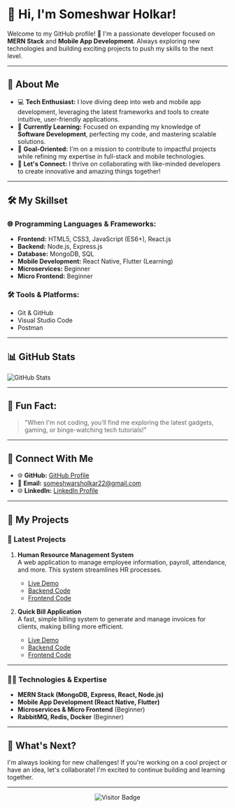 

# 👋 **Hi, I'm Someshwar Holkar!**  

Welcome to my GitHub profile! 🚀 I'm a passionate developer focused on **MERN Stack** and **Mobile App Development**. Always exploring new technologies and building exciting projects to push my skills to the next level.

---

## 🌟 **About Me**  

- 💻 **Tech Enthusiast:** I love diving deep into web and mobile app development, leveraging the latest frameworks and tools to create intuitive, user-friendly applications.  
- 🌱 **Currently Learning:** Focused on expanding my knowledge of **Software Development**, perfecting my code, and mastering scalable solutions.  
- 🎯 **Goal-Oriented:** I'm on a mission to contribute to impactful projects while refining my expertise in full-stack and mobile technologies.  
- 💬 **Let's Connect:** I thrive on collaborating with like-minded developers to create innovative and amazing things together!

---

## 🛠️ **My Skillset**  

### 🌐 **Programming Languages & Frameworks:**  
- **Frontend:** HTML5, CSS3, JavaScript (ES6+), React.js  
- **Backend:** Node.js, Express.js  
- **Database:** MongoDB, SQL  
- **Mobile Development:** React Native, Flutter (Learning)  
- **Microservices:** Beginner  
- **Micro Frontend:** Beginner  

### 🛠️ **Tools & Platforms:**  
- Git & GitHub  
- Visual Studio Code  
- Postman

---

## 📊 **GitHub Stats**  

![GitHub Stats](https://github-readme-stats.vercel.app/api?username=holkar-somesh01&show_icons=true&theme=radical)

---

## 🌟 **Fun Fact:**  

> "When I'm not coding, you’ll find me exploring the latest gadgets, gaming, or binge-watching tech tutorials!"

---

## 🔗 **Connect With Me**  

- 🌐 **GitHub:** [GitHub Profile](https://github.com/holkar-somesh01)  
- 📧 **Email:** [someshwarsholkar22@gmail.com](mailto:someshwarsholkar22@gmail.com)  
- 🌐 **LinkedIn:** [LinkedIn Profile](https://www.linkedin.com/in/someshwar-holkar-819503314?utm_source=share&utm_campaign=share_via&utm_content=profile&utm_medium=android_app)

---

## 🚀 **My Projects**  

### **📝 Latest Projects**  

1. **Human Resource Management System**  
   A web application to manage employee information, payroll, attendance, and more. This system streamlines HR processes.  
   - [Live Demo](https://human-resource-management-system-xjin.onrender.com/)  
   - [Backend Code](https://github.com/holkar-somesh01/Human-Resource-Management-Backend)  
   - [Frontend Code](https://github.com/holkar-somesh01/Human-Resource-Management-Frontend)

2. **Quick Bill Application**  
   A fast, simple billing system to generate and manage invoices for clients, making billing more efficient.  
   - [Live Demo](https://quick-billing-application.onrender.com/)  
   - [Backend Code](https://github.com/holkar-somesh01/Quick-Billing-App-Backend)  
   - [Frontend Code](https://github.com/holkar-somesh01/Quick-Billing-App-Frontend)

---

### 🧑‍💻 **Technologies & Expertise**  

- **MERN Stack (MongoDB, Express, React, Node.js)**  
- **Mobile App Development (React Native, Flutter)**  
- **Microservices & Micro Frontend** (Beginner)  
- **RabbitMQ, Redis, Docker** (Beginner)

---

## 📅 **What's Next?**  
I'm always looking for new challenges! If you're working on a cool project or have an idea, let's collaborate! I'm excited to continue building and learning together.

---

<div align="center">  
  <img src="https://visitor-badge.glitch.me/badge?page_id=holkar-somesh01" alt="Visitor Badge" />  
</div>
